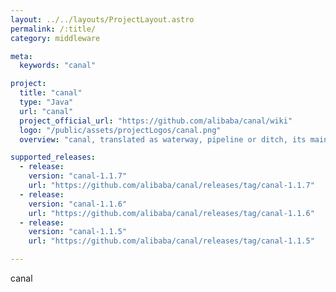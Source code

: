 ```yaml
---
layout: ../../layouts/ProjectLayout.astro
permalink: /:title/
category: middleware

meta:
  keywords: "canal"

project:
  title: "canal"
  type: "Java"
  url: "canal"
  project_official_url: "https://github.com/alibaba/canal/wiki"
  logo: "/public/assets/projectLogos/canal.png"
  overview: "canal, translated as waterway, pipeline or ditch, its main purpose is to provide incremental data subscription and consumption based on MySQL database incremental log analysis."

supported_releases:
  - release:
    version: "canal-1.1.7"
    url: "https://github.com/alibaba/canal/releases/tag/canal-1.1.7"
  - release:
    version: "canal-1.1.6"
    url: "https://github.com/alibaba/canal/releases/tag/canal-1.1.6"
  - release:
    version: "canal-1.1.5"
    url: "https://github.com/alibaba/canal/releases/tag/canal-1.1.5"

---
```


<p>canal</p>
